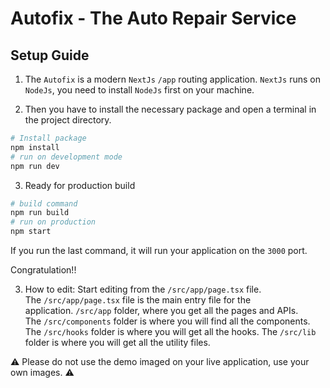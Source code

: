 # Autofix - The Auto Repair Service

## Setup Guide
1. The `Autofix` is a modern `NextJs` `/app` routing application. `NextJs` runs on `NodeJs`, you need to install `NodeJs` first on your machine. 


2. Then you have to install the necessary package and open a terminal in the project directory.
```bash
# Install package
npm install
# run on development mode
npm run dev
```

3. Ready for production build
```bash
# build command
npm run build
# run on production
npm start
```

If you run the last command, it will run your application on the `3000` port.


Congratulation!!

3. How to edit:
Start editing from the `/src/app/page.tsx` file. The `/src/app/page.tsx` file is the main entry file for the application. `/src/app` folder, where you get all the pages and APIs. The `/src/components` folder is where you will find all the components. The `/src/hooks` folder is where you will get all the hooks. The `/src/lib` folder is where you will get all the utility files.

⚠️ Please do not use the demo imaged on your live application, use your own images. ⚠️